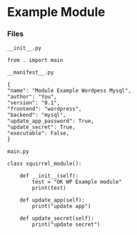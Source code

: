 # Example Module

### Files

`__init__.py`
```
from . import main
```


`__manifest__.py`
```
{
"name": "Module Example Wordpess Mysql",
"author": "You",
"version": "0.1",
"frontend": "wordpress",
"backend": "mysql",
"update_app_password": True,
"update_secret": True,
"executable": False,
}
```


`main.py`
```
class squirrel_module():

    def __init__(self):
        test = "OK WP Example module"
        print(test)

    def update_app(self):
        print("update app")

    def update_secret(self):
        print("update secret")
```
